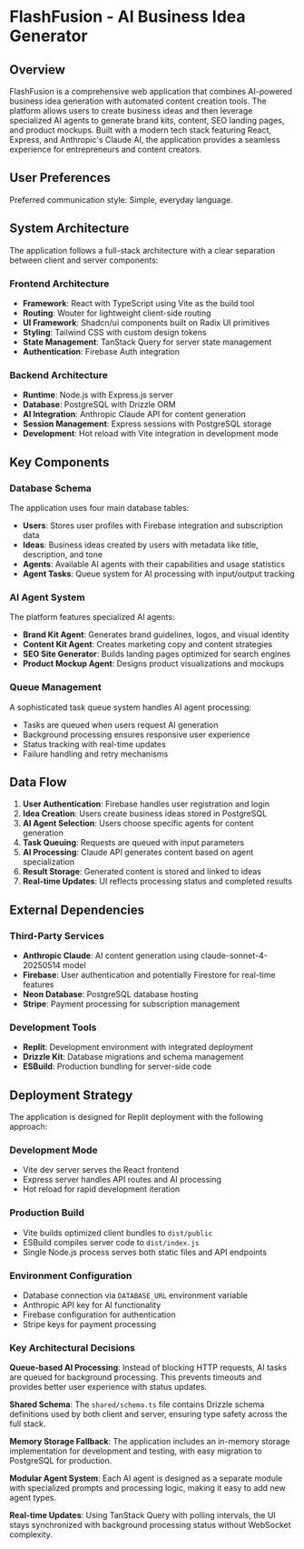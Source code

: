 # FlashFusion - AI Business Idea Generator

## Overview

FlashFusion is a comprehensive web application that combines AI-powered business idea generation with automated content creation tools. The platform allows users to create business ideas and then leverage specialized AI agents to generate brand kits, content, SEO landing pages, and product mockups. Built with a modern tech stack featuring React, Express, and Anthropic's Claude AI, the application provides a seamless experience for entrepreneurs and content creators.

## User Preferences

Preferred communication style: Simple, everyday language.

## System Architecture

The application follows a full-stack architecture with a clear separation between client and server components:

### Frontend Architecture
- **Framework**: React with TypeScript using Vite as the build tool
- **Routing**: Wouter for lightweight client-side routing
- **UI Framework**: Shadcn/ui components built on Radix UI primitives
- **Styling**: Tailwind CSS with custom design tokens
- **State Management**: TanStack Query for server state management
- **Authentication**: Firebase Auth integration

### Backend Architecture
- **Runtime**: Node.js with Express.js server
- **Database**: PostgreSQL with Drizzle ORM
- **AI Integration**: Anthropic Claude API for content generation
- **Session Management**: Express sessions with PostgreSQL storage
- **Development**: Hot reload with Vite integration in development mode

## Key Components

### Database Schema
The application uses four main database tables:
- **Users**: Stores user profiles with Firebase integration and subscription data
- **Ideas**: Business ideas created by users with metadata like title, description, and tone
- **Agents**: Available AI agents with their capabilities and usage statistics
- **Agent Tasks**: Queue system for AI processing with input/output tracking

### AI Agent System
The platform features specialized AI agents:
- **Brand Kit Agent**: Generates brand guidelines, logos, and visual identity
- **Content Kit Agent**: Creates marketing copy and content strategies
- **SEO Site Generator**: Builds landing pages optimized for search engines
- **Product Mockup Agent**: Designs product visualizations and mockups

### Queue Management
A sophisticated task queue system handles AI agent processing:
- Tasks are queued when users request AI generation
- Background processing ensures responsive user experience
- Status tracking with real-time updates
- Failure handling and retry mechanisms

## Data Flow

1. **User Authentication**: Firebase handles user registration and login
2. **Idea Creation**: Users create business ideas stored in PostgreSQL
3. **AI Agent Selection**: Users choose specific agents for content generation
4. **Task Queuing**: Requests are queued with input parameters
5. **AI Processing**: Claude API generates content based on agent specialization
6. **Result Storage**: Generated content is stored and linked to ideas
7. **Real-time Updates**: UI reflects processing status and completed results

## External Dependencies

### Third-Party Services
- **Anthropic Claude**: AI content generation using claude-sonnet-4-20250514 model
- **Firebase**: User authentication and potentially Firestore for real-time features
- **Neon Database**: PostgreSQL database hosting
- **Stripe**: Payment processing for subscription management

### Development Tools
- **Replit**: Development environment with integrated deployment
- **Drizzle Kit**: Database migrations and schema management
- **ESBuild**: Production bundling for server-side code

## Deployment Strategy

The application is designed for Replit deployment with the following approach:

### Development Mode
- Vite dev server serves the React frontend
- Express server handles API routes and AI processing
- Hot reload for rapid development iteration

### Production Build
- Vite builds optimized client bundles to `dist/public`
- ESBuild compiles server code to `dist/index.js`
- Single Node.js process serves both static files and API endpoints

### Environment Configuration
- Database connection via `DATABASE_URL` environment variable
- Anthropic API key for AI functionality
- Firebase configuration for authentication
- Stripe keys for payment processing

### Key Architectural Decisions

**Queue-based AI Processing**: Instead of blocking HTTP requests, AI tasks are queued for background processing. This prevents timeouts and provides better user experience with status updates.

**Shared Schema**: The `shared/schema.ts` file contains Drizzle schema definitions used by both client and server, ensuring type safety across the full stack.

**Memory Storage Fallback**: The application includes an in-memory storage implementation for development and testing, with easy migration to PostgreSQL for production.

**Modular Agent System**: Each AI agent is designed as a separate module with specialized prompts and processing logic, making it easy to add new agent types.

**Real-time Updates**: Using TanStack Query with polling intervals, the UI stays synchronized with background processing status without WebSocket complexity.